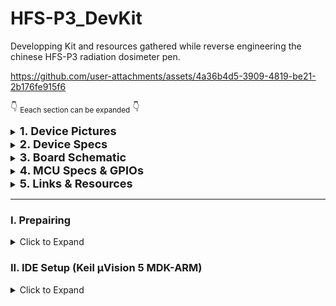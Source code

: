 # HFS-P3_DevKit
Developping Kit and resources gathered while reverse engineering the chinese HFS-P3 radiation dosimeter pen.

https://github.com/user-attachments/assets/4a36b4d5-3909-4819-be21-2b176fe915f6

:point_down: <sub>Eeach section can be expanded</sub> :point_down:

<details>
<summary> <font size="4"> <strong> 1. Device Pictures </strong> </font></summary>

|                   |                            |                            |
|-------------------|----------------------------|----------------------------|
|**External Photos**|![Image 1](img/external1.png) | ![Image 2](img/external2.png) |
|**Internal Photos**| ![Image 1](img/internal1.png) | ![Image 2](img/internal2.png) |

* Some of the pictures are extracted from radmon.org, so credits to Simomax who thurughly documented this.
</details>

<details>
<summary> <font size="4"> <strong> 2. Device Specs </strong> </font></summary>

| Component         | Specification                |
|-------------------|------------------------------|
| MCU               | FM33LC043N - Arm Cortex M0    |
| GM Tube           | HH614                         |
| Screen            | 128x32 / 14 pin SSD1316 OLED  |
| Battery           | 150 mAh                       |
| Ports             | USB-C power only              |
| Debug interface   | SWD                           |
| Buttons           | #1 Menu/Down <br> #2 Power    |
| LEDs              | LED1 Green <br> LED2 Red      |
| Other             | #1 Buzzer                     |


</details>


<details>
<summary> <font size="4"> <strong> 3. Board Schematic </strong> </font></summary>

[EasyEDA Pro Project](resources/EasyEDA_ProProject_HFS-P3_schematic_2024-08-10.epro) of the Schematic  

[PDF ](resources/HFS-P3_rev_eng_schematic_2024-08-10.pdf) Schematic  

</details>

<details>
<summary> <font size="4"> <strong> 4. MCU Specs & GPIOs </strong> </font></summary>  

Check __datasheet__ [here](resources/FUDAN-MICRO-FM33LC0xx_v2021.09_datasheet.pdf).  

The **FM33LC043N** is a low power 64MHz Arm Cortex M0 MCU with **256KB Flash** and **24KB of SRAM** in a QFN32 form. It has 32 pins with 28 GPIOs, (of which 1xSWD, 2xSPIs and 4/2 UART/LPUART interfaces, 9x12bit SAR-ADC channels) and an internal temperature sensor. It lacks USB support and I2C so the latter needs to be bit-banged (as it will be required for oled driver communication).


- <details>
    <summary><strong>Specs Summary: </strong></summary>

    |                     | FM33LC0x3N |
    |---------------------|------------|
    | **CPU**             | Cortex-M0  |
    | **Max Freq.**       |   64MHz    |
    | **Flash**           | 256KB      |
    | **RAM**             | 24KB       |
    | **AES**             |  1         |
    | **RNG**             |  1         |
    | **Timer**           |  1         |
    | ATIM                |  1         |
    | GTIM                |  2         |
    | BSTIM32             |  1         |
    | LPTIM32             |  1         |
    | systick             |  1         |
    | **RTC/WWDT/IWD T**  | 1/1/1      |
    | **SPI**             | 2          |
    | **I2C**             | -          |
    | **UART**            | 4          |
    | **LPUART**          | -          |
    | **USB1.1 FS**       | -          |
    | **GPIO**            | 28         |
    | **OPA**             | 2          |
    | **12bit SAR-ADC**   | 9ch        |
    | **TempSensor**      |  1         |

    </details>

- <details>
    <summary><strong> MCU Pinout: </strong></summary>

    ![MCU pinout](img/FM33LC0x3N.png)

  </details>

- <details>
    <summary><strong>HFS-P3 Pinout: </strong></summary>

    - On the HFS-P3 board the MCU has the following GPIOs connections:

      |Pin#|GPIO|  Function  |Config|
      |----|----|------------|------|
      |1   |**PD8** | SWD SWDIO  |
      |2   |**NRST**| Global Reset|
      |3   |**PA13**| OLED Reset |output
      |4   |**PA14**|GM Tube     |
      |5   |PA15|NC          |
      |6   |**PA8** |GM Tube?    |
      |7   |PA9 |NC          |
      |8   |PA10|NC          |
      |9   |**PB2** |PWR button (WKUP2)|
      |10  |**PB3** |BMS?        |
      |11  |**PB8** |BMS?        |
      |12  |PB9 |NC          |
      |13  |PB10|NC          |
      |14  |**PB11**|BUZZER      |
      |15  |PB13|NC          |
      |... |... |NC          |
      |20  |PC5 |NC          |
      |21  |**PC8** |BMS?        |
      |22  |PC9 |NC          |
      |23  |**PC10**|MENU button |
      |24  |**PD9** | LED1(red)  |output
      |25  |**PD10**| LED2(green)|output
      |26  |VDD15|LDO output |
      |27  |VSS |Ground      |
      |28  |VDD |Source      |
      |29  |**PD11**|RCC_FOUT0 (clock frequency output)|
      |30  |**PD0** |OLED SDA    |output
      |31  |**PD1** |OLED SCL    |output
      |32  |**PD7** |SWD SWCLK   |

  </details>

</details>

<details>
<summary> <font size="4"> <strong> 5. Links & Resources </strong> </font> </summary>

|  Item  |Description|  URL   |
|--------|-----------|--------|
|MFANG Tool - Fudan Micro Online Platform | Online GUI Platform to build MDK-ARM Keil uVision Base Projects (Clock setup, GPIOs, Debug interface)| https://mfang2.fmdevelopers.com.cn |
| FM33LC0XXN DevBoard User Manual | Blog Post With step by step instructions on chip schematic, capailites and developpment environment setup including MFANG base project generation, Arm Keil MDK uVison setup and Project Examples. | https://www.yuque.com/xinluyao/fm33lc0xxn |
| Fudan Micro Developpers Official Forum | Example Projects and different coding/developpment issues  | https://www.fmdevelopers.com.cn/forum.php?mod=viewthread&tid=1749 |
| Radmon Forum  | Forum where I first found thurough documentation about this device. The thread eventually stalled due to SWD connection issues, that luckily I figured | https://radmon.org/index.php/forum/commericial-geiger-counters/1287-hfs-p3-pen-geiger-counter-dosimeter |


</details>


---------------------
### I. Prepairing
<details>
    <summary>Click to Expand</summary>


#### 1. Wiring:
![alt text](img/SWD.png)
Note: For some reason, SWD will not work if battery is desoldered. Connecting the 3.3v line to the +V input on the board will make it enter debug mode again.
#### 2. Programmer & Software:
I used a chinese ST-Link V2 clone with the firmware modified to work with [J-Link Commander](https://www.segger.com/downloads/jlink/). This was really messy<font color="red">*</font> so my recommandation is to use a proper [Segger JLink debug probe](https://www.segger.com/products/debug-probes/j-link/).

<font color="red">*</font><sub>You need [SEGGER STLinkReflash Utility](https://www.segger.com/products/debug-probes/j-link/models/other-j-links/st-link-on-board/) to flash `J-Link firmware` in place of `STLink` (same app will be able to restore it if ever needed). If the debugger is a chinese clone you might have to use a [patched](resources/STLinkReflash_190812) version of the reflash utility instead to bypass the error of the unsupported device.</sub></font>

With an original J-Link debug probe you might be able to use any version of [J-Link Commander](https://www.segger.com/downloads/jlink/). For my clone, only a couple of versions seemed to have worked (v6.18c, v6.12).


#### 3. Dumping
1. Connect the debug probe to the board
2. Plug the USB inside the PC (currently only Windows 10/11 tested)
3. Run `J-Link Commander` as Administrator
4. Type `connect` -> choose `FM33LC04X` -> type `S` for SWD -> enter for default `4000KHz `speed. If any error at this point run `connect` again and agin until the debug probe succesfully halts the cpu and establishes a connection (see below).

![alt text](img/connect_jlink.png)

To dump the flash use the `savebin` command: 

`savebin <filename>, <addr>, <NumBytes> (hex)`
```
savebin C:\path\where\to\dump.bin, 0x0, 40000
```
![alt text](img/savebin_jlink.png)

`0x0` is the start address, `40000` is the number of bytes (in hex) to dump (according to datasheet that is the size of the flash), in this case `40000 hex = 262144 Bytes`:

#### 4. Downloading to Flash

<sub>You can either use *J-Link commander* or *Keil uVision MDK-ARM*. The latter will be described later.</sub>

To Download a binary to flash with *J-Link Commander* use the `loadbin` command:

`loadbin <filename>, <addr>`
```
loadbin C:\path\of\the\file_to_flash.bin, 0x0
```

![alt text](img/loadbin_jlink.png)

</details>

### II. IDE Setup (Keil µVision 5 MDK-ARM)
<details>
    <summary>Click to Expand</summary>

- Download and Install the [MDK-ARM software](https://www.keil.com/demo/eval/arm.htm#/DOWNLOAD)
- Open project: `/project/Keil_Project/MDK-ARM/*.uvoptx`
- Make sure compiler is selected in project options `Project` -> `Options for Target ...`, under `Target` tab:
![alt text](img/project_options.png)
- Make sure `JLINK` is selected as debugger in `Debug` tab.
![alt text](img/project_options_debug.png)
- Compile using upper left `Build` icon
![alt text](img/build.png)
- Upload/Download to Flash using upper left `Download` icon:
![alt text](img/download.png)  

:exclamation:__*Note:*__
Sometimes, in my case, I had to start `J-Link Commander`, establish a connection with it and only then Keil uVision would detect the MCU.

</details>